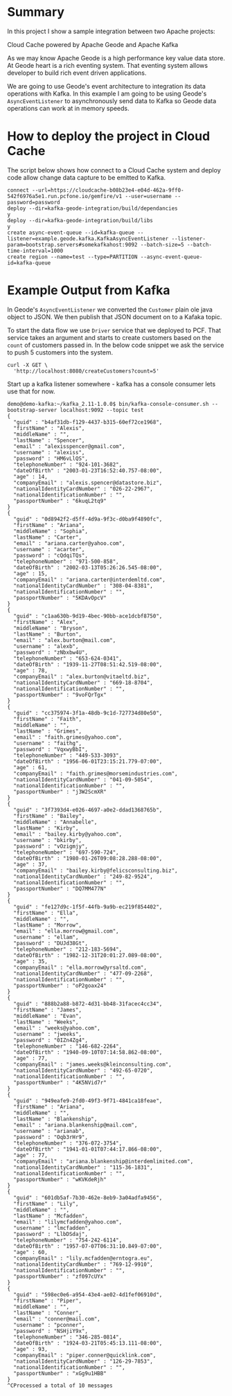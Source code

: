 # Summary

In this project I show a sample integration between two Apache projects:

Cloud Cache powered by Apache Geode and Apache Kafka

As we may know Apache Geode is a high performance key value data store.   At Geode heart is a rich eventing system.   That eventing system allows developer to build rich event driven applications.

We are going to use Geode's event architecture to integration its data operations with Kafka.  In this example I am going to be using Geode's ``AsyncEventListener`` to asynchronously send data to Kafka so Geode data operations can work at in memory speeds.

# How to deploy the project in Cloud Cache

The script below shows how connect to a Cloud Cache system and deploy code allow change data capture to be emitted to Kafka.

```
connect --url=https://cloudcache-b08b23e4-e04d-462a-9ff0-542f6976a5e1.run.pcfone.io/gemfire/v1 --user=username --password=password
deploy --dir=kafka-geode-integration/build/dependancies
y
deploy --dir=kafka-geode-integration/build/libs
y
create async-event-queue --id=kafka-queue --listener=example.geode.kafka.KafkaAsyncEventListener --listener-param=bootstrap.servers#somekafkahost:9092 --batch-size=5 --batch-time-interval=1000
create region --name=test --type=PARTITION --async-event-queue-id=kafka-queue

```

# Example Output from Kafka

In Geode's `AsyncEventListener` we converted the `Customer` plain ole java object to JSON.      We then publish that JSON document on to a Kafaka topic.   

To start the data flow we use `Driver` service that we deployed to PCF.   That service takes an argument and starts to create customers based on the `count` of customers passed in.   In the below code snippet we ask the service to push 5 customers into the system.

```$bash
curl -X GET \
  'http://localhost:8080/createCustomers?count=5' 
```

Start up a kafka listener somewhere - kafka has a console consumer lets use that for now.

```
demo@demo-kafka:~/kafka_2.11-1.0.0$ bin/kafka-console-consumer.sh --bootstrap-server localhost:9092 --topic test  
{
  "guid" : "b4af31db-f129-4437-b315-60ef72ce1968",
  "firstName" : "Alexis",
  "middleName" : "",
  "lastName" : "Spencer",
  "email" : "alexisspencer@gmail.com",
  "username" : "alexiss",
  "password" : "HM6vLlQS",
  "telephoneNumber" : "924-101-3682",
  "dateOfBirth" : "2003-01-23T16:52:40.757-08:00",
  "age" : 14,
  "companyEmail" : "alexis.spencer@datastore.biz",
  "nationalIdentityCardNumber" : "026-22-2967",
  "nationalIdentificationNumber" : "",
  "passportNumber" : "6kuqL2tq9"
}
{
  "guid" : "0d8942f2-d5ff-4d9a-9f3c-d0ba9f4890fc",
  "firstName" : "Ariana",
  "middleName" : "Sophia",
  "lastName" : "Carter",
  "email" : "ariana.carter@yahoo.com",
  "username" : "acarter",
  "password" : "cQdqiTQs",
  "telephoneNumber" : "971-500-858",
  "dateOfBirth" : "2002-03-13T05:26:26.545-08:00",
  "age" : 15,
  "companyEmail" : "ariana.carter@interdemltd.com",
  "nationalIdentityCardNumber" : "308-04-8381",
  "nationalIdentificationNumber" : "",
  "passportNumber" : "5KDAvOpcV"
}
{
  "guid" : "c1aa630b-9d19-4bec-90bb-ace1dcbf8750",
  "firstName" : "Alex",
  "middleName" : "Bryson",
  "lastName" : "Burton",
  "email" : "alex.burton@mail.com",
  "username" : "alexb",
  "password" : "zNbxbw4U",
  "telephoneNumber" : "653-624-0341",
  "dateOfBirth" : "1939-11-27T08:51:42.519-08:00",
  "age" : 78,
  "companyEmail" : "alex.burton@vitaeltd.biz",
  "nationalIdentityCardNumber" : "669-18-8704",
  "nationalIdentificationNumber" : "",
  "passportNumber" : "9voFQrTgx"
}
{
  "guid" : "cc375974-3f1a-48db-9c1d-727734d80e50",
  "firstName" : "Faith",
  "middleName" : "",
  "lastName" : "Grimes",
  "email" : "faith.grimes@yahoo.com",
  "username" : "faithg",
  "password" : "VqxwyBbI",
  "telephoneNumber" : "449-533-3093",
  "dateOfBirth" : "1956-06-01T23:15:21.779-07:00",
  "age" : 61,
  "companyEmail" : "faith.grimes@morsemindustries.com",
  "nationalIdentityCardNumber" : "041-09-5054",
  "nationalIdentificationNumber" : "",
  "passportNumber" : "j3W2ScmXR"
}
{
  "guid" : "3f7393d4-e026-4697-a0e2-ddad1368765b",
  "firstName" : "Bailey",
  "middleName" : "Annabelle",
  "lastName" : "Kirby",
  "email" : "bailey.kirby@yahoo.com",
  "username" : "bkirby",
  "password" : "vOzigmjy",
  "telephoneNumber" : "697-590-724",
  "dateOfBirth" : "1980-01-26T09:08:28.288-08:00",
  "age" : 37,
  "companyEmail" : "bailey.kirby@felicsconsulting.biz",
  "nationalIdentityCardNumber" : "249-82-9524",
  "nationalIdentificationNumber" : "",
  "passportNumber" : "DQ7MM477N"
}
{
  "guid" : "fe127d9c-1f5f-44fb-9a9b-ec219f854402",
  "firstName" : "Ella",
  "middleName" : "",
  "lastName" : "Morrow",
  "email" : "ella.morrow@gmail.com",
  "username" : "ellam",
  "password" : "DUJd38Gt",
  "telephoneNumber" : "212-183-5694",
  "dateOfBirth" : "1982-12-31T20:01:27.089-08:00",
  "age" : 35,
  "companyEmail" : "ella.morrow@yrsaltd.com",
  "nationalIdentityCardNumber" : "477-09-2268",
  "nationalIdentificationNumber" : "",
  "passportNumber" : "oP2goax24"
}
{
  "guid" : "888b2a88-b872-4d31-bb48-31facec4cc34",
  "firstName" : "James",
  "middleName" : "Evan",
  "lastName" : "Weeks",
  "email" : "weeks@yahoo.com",
  "username" : "jweeks",
  "password" : "0IZn4Zg4",
  "telephoneNumber" : "146-682-2264",
  "dateOfBirth" : "1940-09-10T07:14:58.862-08:00",
  "age" : 77,
  "companyEmail" : "james.weeks@kleinconsulting.com",
  "nationalIdentityCardNumber" : "492-65-0720",
  "nationalIdentificationNumber" : "",
  "passportNumber" : "4K5NVid7r"
}
{
  "guid" : "949eafe9-2fd0-49f3-9f71-4841ca18feae",
  "firstName" : "Ariana",
  "middleName" : "",
  "lastName" : "Blankenship",
  "email" : "ariana.blankenship@mail.com",
  "username" : "arianab",
  "password" : "Oqb3rHr9",
  "telephoneNumber" : "376-072-3754",
  "dateOfBirth" : "1941-01-01T07:44:17.866-08:00",
  "age" : 77,
  "companyEmail" : "ariana.blankenship@interdemlimited.com",
  "nationalIdentityCardNumber" : "115-36-1831",
  "nationalIdentificationNumber" : "",
  "passportNumber" : "wKVKdeRjh"
}
{
  "guid" : "601db5af-7b30-462e-8eb9-3a04adfa9456",
  "firstName" : "Lily",
  "middleName" : "",
  "lastName" : "Mcfadden",
  "email" : "lilymcfadden@yahoo.com",
  "username" : "lmcfadden",
  "password" : "LlbDSdaj",
  "telephoneNumber" : "754-242-6114",
  "dateOfBirth" : "1957-07-07T06:31:10.849-07:00",
  "age" : 60,
  "companyEmail" : "lily.mcfadden@erntogra.eu",
  "nationalIdentityCardNumber" : "769-12-9910",
  "nationalIdentificationNumber" : "",
  "passportNumber" : "zf097cUYx"
}
{
  "guid" : "598ec0e6-a954-43e4-ae02-4d1fef06910d",
  "firstName" : "Piper",
  "middleName" : "",
  "lastName" : "Conner",
  "email" : "conner@mail.com",
  "username" : "pconner",
  "password" : "NSHjiY9x",
  "telephoneNumber" : "346-285-0814",
  "dateOfBirth" : "1924-03-21T05:45:13.111-08:00",
  "age" : 93,
  "companyEmail" : "piper.conner@quicklink.com",
  "nationalIdentityCardNumber" : "126-29-7853",
  "nationalIdentificationNumber" : "",
  "passportNumber" : "xGg9u1HBB"
}
^CProcessed a total of 10 messages

```
